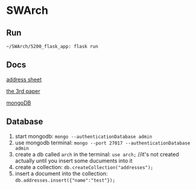 # SWArch

## Run
`~/SWArch/5200_flask_app: flask run`

## Docs
[address sheet](https://docs.google.com/spreadsheets/d/1xICn3orrbPI6uKnEBG2G12yB0st0GDQ7WzzVTKFiuEw/edit#gid=0)

[the 3rd paper](https://docs.google.com/document/d/1Y2ppWUZipnUZcrbwpIJknaRZC5otsBlZKqsKTe8RTR0/edit)

[mongoDB](https://cloud.mongodb.com/v2/5e489c3e79358e377c805caa#clusters)

## Database
1. start mongodb: `mongo --authenticationDatabase admin`
2. use mongodb terminal: `mongo --port 27017 --authenticationDatabase admin`
3. create a db called `arch` in the terminal: `use arch;` //it's not created actually until you insert some ducuments into it
4. create a collection: `db.createCollection("addresses");`
4. insert a document into the collection: `db.addresses.insert({"name":"test"});`